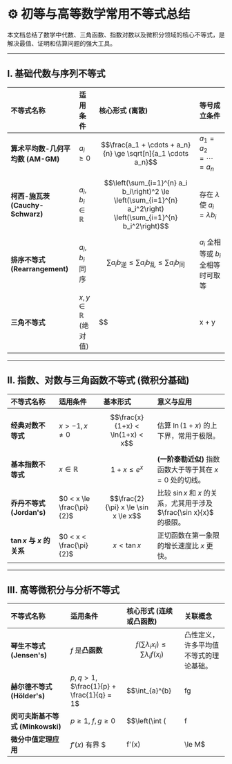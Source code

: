 # ⚙️ 初等与高等数学常用不等式总结

本文档总结了数学中代数、三角函数、指数对数以及微积分领域的核心不等式，是解决最值、证明和估算问题的强大工具。

---

## Ⅰ. 基础代数与序列不等式

| 不等式名称                        | 适用条件                       | 核心形式 (离散)                                              | 等号成立条件                          |
| :-------------------------------- | :----------------------------- | :----------------------------------------------------------- | :------------------------------------ |
| **算术平均数-几何平均数 (AM-GM)** | $a_i \ge 0$                    | $$\frac{a_1 + \cdots + a_n}{n} \ge \sqrt[n]{a_1 \cdots a_n}$$ | $a_1 = a_2 = \cdots = a_n$            |
| **柯西-施瓦茨 (Cauchy-Schwarz)**  | $a_i, b_i \in \mathbb{R}$      | $$\left(\sum_{i=1}^{n} a_i b_i\right)^2 \le \left(\sum_{i=1}^{n} a_i^2\right) \left(\sum_{i=1}^{n} b_i^2\right)$$ | 存在 $\lambda$ 使 $a_i = \lambda b_i$ |
| **排序不等式 (Rearrangement)**    | $a_i, b_i$ 同序                | $$\sum a_i b_{\text{逆}} \le \sum a_i b_{\text{乱}} \le \sum a_i b_{\text{同}}$$ | $a_i$ 全相等或 $b_i$ 全相等时可取等   |
| **三角不等式**                    | $x, y \in \mathbb{R}$ (绝对值) | $$|x + y| \le |x| + |y|$$                                    | $xy \ge 0$ (同号或至少一个为 $0$)     |

---

## Ⅱ. 指数、对数与三角函数不等式 (微积分基础)

| 不等式名称                 | 适用条件                  | 基本形式                             | 意义与应用                                                   |
| :------------------------- | :------------------------ | :----------------------------------- | :----------------------------------------------------------- |
| **经典对数不等式**         | $x > -1, x \ne 0$         | $$\frac{x}{1+x} < \ln(1+x) < x$$     | 估算 $\ln(1+x)$ 的上下界，常用于极限。                       |
| **基本指数不等式**         | $x \in \mathbb{R}$        | $$1+x \le e^x$$                      | **(一阶泰勒近似)** 指数函数大于等于其在 $x=0$ 处的切线。     |
| **乔丹不等式 (Jordan's)**  | $0 < x \le \frac{\pi}{2}$ | $$\frac{2}{\pi} x \le \sin x \le x$$ | 比较 $\sin x$ 和 $x$ 的关系，尤其用于涉及 $\frac{\sin x}{x}$ 的极限。 |
| **$\tan x$ 与 $x$ 的关系** | $0 < x < \frac{\pi}{2}$   | $$x < \tan x$$                       | 正切函数在第一象限的增长速度比 $x$ 更快。                    |

---

## Ⅲ. 高等微积分与分析不等式

| 不等式名称                       | 适用条件                                    | 核心形式 (连续或凸函数)                                      | 关联概念                                         |
| :------------------------------- | :------------------------------------------ | :----------------------------------------------------------- | :----------------------------------------------- |
| **琴生不等式 (Jensen's)**        | $f$ 是**凸函数**                            | $$f\left(\sum \lambda_i x_i\right) \le \sum \lambda_i f(x_i)$$ | 凸性定义，许多平均值不等式的理论基础。           |
| **赫尔德不等式 (Hölder's)**      | $p, q > 1$, $\frac{1}{p} + \frac{1}{q} = 1$ | $$\int_{a}^{b} |fg| dx \le \left(\int_{a}^{b} |f|^p dx\right)^{1/p} \left(\int_{a}^{b} |g|^q dx\right)^{1/q}$$ | **$L_p$ 空间** 内积的上界估计。                  |
| **闵可夫斯基不等式 (Minkowski)** | $p \ge 1$, $f, g \ge 0$                     | $$\left(\int (|f| + |g|)^p dx\right)^{1/p} \le \left(\int |f|^p dx\right)^{1/p} + \left(\int |g|^p dx\right)^{1/p}$$ | **$L_p$ 范数** 的三角不等式。                    |
| **微分中值定理应用**             | $f'(x)$ 有界 $|f'(x)| \le M$                | $$|f(b) - f(a)| \le M|b-a|$$                                 | 利用**导数极值**对函数在区间上的变化量进行估算。 |